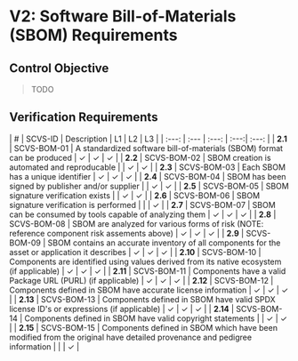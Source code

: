 # V2: Software Bill-of-Materials (SBOM) Requirements

## Control Objective

> TODO

<div style="page-break-after: always;"> 
</div>

## Verification Requirements

| # | SCVS-ID | Description | L1 | L2 | L3 |
| :---: | :--- | :---: | :---:| :---: |
| **2.1** | SCVS-BOM-01 | A standardized software bill-of-materials (SBOM) format can be produced | ✓ | ✓ | ✓ |
| **2.2** | SCVS-BOM-02 | SBOM creation is automated and reproducable | | ✓ | ✓ |
| **2.3** | SCVS-BOM-03 | Each SBOM has a unique identifier | ✓ | ✓ | ✓ |
| **2.4** | SCVS-BOM-04 | SBOM has been signed by publisher and/or supplier | | ✓ | ✓ |
| **2.5** | SCVS-BOM-05 | SBOM signature verification exists | | ✓ | ✓ |
| **2.6** | SCVS-BOM-06 | SBOM signature verification is performed | | | ✓ |
| **2.7** | SCVS-BOM-07 | SBOM can be consumed by tools capable of analyzing them | ✓ | ✓ | ✓ |
| **2.8** | SCVS-BOM-08 | SBOM are analyzed for various forms of risk (NOTE: reference component risk assements above) | ✓ | ✓ | ✓ |
| **2.9** | SCVS-BOM-09 | SBOM contains an accurate inventory of all components for the asset or application it describes | ✓ | ✓ | ✓ |
| **2.10** | SCVS-BOM-10 | Components are identified using values derived from its native ecosystem (if applicable) | ✓ | ✓ | ✓ |
| **2.11** | SCVS-BOM-11 | Components have a valid Package URL (PURL) (if applicable) | ✓ | ✓ | ✓ |
| **2.12** | SCVS-BOM-12 | Components defined in SBOM have accurate license information  | ✓ | ✓ | ✓ |
| **2.13** | SCVS-BOM-13 | Components defined in SBOM have valid SPDX license ID's or expressions (if applicable) | ✓ | ✓ | ✓ |
| **2.14** | SCVS-BOM-14 | Components defined in SBOM have valid copyright statements  | | ✓ | ✓ |
| **2.15** | SCVS-BOM-15 | Components defined in SBOM which have been modified from the original have detailed provenance and pedigree information  | | | ✓ |
